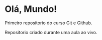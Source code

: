 # Olá, Mundo!
 Primeiro repositorio do curso Git e Github.

 Repositorio criado durante uma aula ao vivo.
